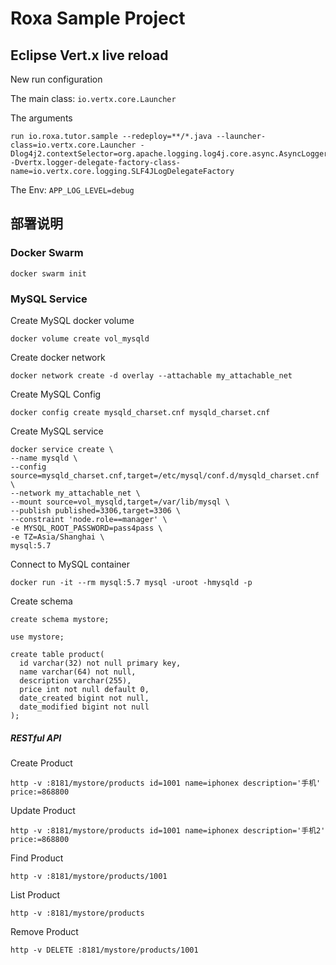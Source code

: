 # Roxa Sample Project

## Eclipse Vert.x live reload

New run configuration

The main class: `io.vertx.core.Launcher`

The arguments

```
run io.roxa.tutor.sample --redeploy=**/*.java --launcher-class=io.vertx.core.Launcher -Dlog4j2.contextSelector=org.apache.logging.log4j.core.async.AsyncLoggerContextSelector -Dvertx.logger-delegate-factory-class-name=io.vertx.core.logging.SLF4JLogDelegateFactory
```

The Env: `APP_LOG_LEVEL=debug`

## 部署说明

### Docker Swarm

```
docker swarm init
```

### MySQL Service

Create MySQL docker volume

```
docker volume create vol_mysqld
```

Create docker network

```
docker network create -d overlay --attachable my_attachable_net
```

Create MySQL Config

```
docker config create mysqld_charset.cnf mysqld_charset.cnf
```

Create MySQL service

```
docker service create \
--name mysqld \
--config source=mysqld_charset.cnf,target=/etc/mysql/conf.d/mysqld_charset.cnf \
--network my_attachable_net \
--mount source=vol_mysqld,target=/var/lib/mysql \
--publish published=3306,target=3306 \
--constraint 'node.role==manager' \
-e MYSQL_ROOT_PASSWORD=pass4pass \
-e TZ=Asia/Shanghai \
mysql:5.7
```

Connect to MySQL container

```
docker run -it --rm mysql:5.7 mysql -uroot -hmysqld -p
```

Create schema

```
create schema mystore;

use mystore;

create table product(
  id varchar(32) not null primary key,
  name varchar(64) not null,
  description varchar(255),
  price int not null default 0,
  date_created bigint not null,
  date_modified bigint not null
);
```

##### RESTful API

Create Product

```
http -v :8181/mystore/products id=1001 name=iphonex description='手机' price:=868800
```

Update Product

```
http -v :8181/mystore/products id=1001 name=iphonex description='手机2' price:=868800
```

Find Product

```
http -v :8181/mystore/products/1001
```

List Product

```
http -v :8181/mystore/products
```

Remove Product

```
http -v DELETE :8181/mystore/products/1001
```